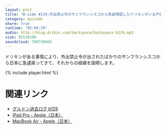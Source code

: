 ```yaml
---
layout: post
title: "B-side #129:外出禁止令のサンフランシスコから急遽帰国したドリキンがいま戸惑っていること"
category: episode
share: true
runtime: "02:08:39"
audio: http://blog.drikin.com/backspace/backspace-b129.mp3
size: 92510199
soundcloud: 780730660
---
```


ドリキンがある事情により、外出禁止令が出されたばかりのサンフランシスコから日本に急遽戻ってきて、それからの経緯を説明します。

{% include player.html %}

# 関連リンク
* [グルドン過去ログ b129](https://rbtnn.github.io/mstdn-picker/?instance=mstdn.guru&since_id=103849717942700969&max_id=103850299098427098)
* [iPad Pro - Apple（日本）](https://www.apple.com/jp/ipad-pro/)
* [MacBook Air - Apple（日本）](https://www.apple.com/jp/macbook-air/)
